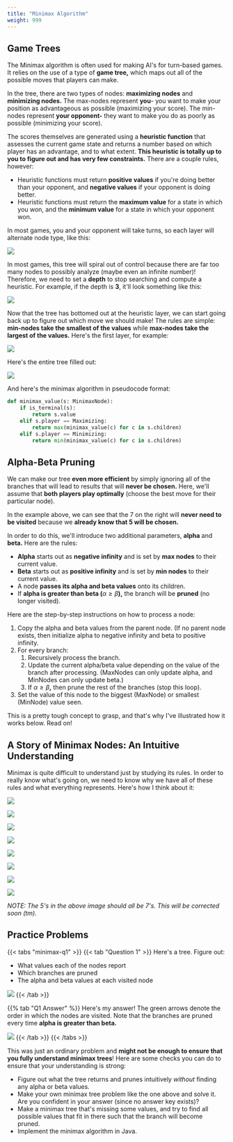 ```yaml
---
title: "Minimax Algorithm"
weight: 999
---
```


## Game Trees

The Minimax algorithm is often used for making AI's for turn-based games. It relies on the use of a type of **game tree,** which maps out all of the possible moves that players can make.

In the tree, there are two types of nodes: **maximizing nodes** and **minimizing nodes.** The max-nodes represent **you**- you want to make your position as advantageous as possible (maximizing your score). The min-nodes represent **your opponent-** they want to make you do as poorly as possible (minimizing your score).

The scores themselves are generated using a **heuristic function** that assesses the current game state and returns a number based on which player has an advantage, and to what extent. **This heuristic is totally up to you to figure out and has very few constraints.** There are a couple rules, however:

* Heuristic functions must return **positive values** if you're doing better than your opponent, and **negative values** if your opponent is doing better.
* Heuristic functions must return the **maximum value** for a state in which you won, and the **minimum value** for a state in which your opponent won.

In most games, you and your opponent will take turns, so each layer will alternate node type, like this:

![](<../img/assets/image (99).png>)

In most games, this tree will spiral out of control because there are far too many nodes to possibly analyze (maybe even an infinite number)! Therefore, we need to set a **depth** to stop searching and compute a heuristic. For example, if the depth is **3**, it'll look something like this:

![](<../img/assets/image (100).png>)

Now that the tree has bottomed out at the heuristic layer, we can start going back up to figure out which move we should make! The rules are simple: **min-nodes take the smallest of the values** while **max-nodes take the largest of the values.** Here's the first layer, for example:

![](<../img/assets/image (101).png>)

Here's the entire tree filled out:

![](<../img/assets/image (102).png>)

And here's the minimax algorithm in pseudocode format:

```python
def minimax_value(s: MinimaxNode):
    if is_terminal(s):
        return s.value
    elif s.player == Maximizing:
        return max(minimax_value(c) for c in s.children)
    elif s.player == Minimizing:
        return min(minimax_value(c) for c in s.children)
```

## **Alpha-Beta Pruning**

We can make our tree **even more efficient** by simply ignoring all of the branches that will lead to results that will **never be chosen.** Here, we'll assume that **both players play optimally** (choose the best move for their particular node).

In the example above, we can see that the 7 on the right will **never need to be visited** because we **already know that 5 will be chosen.**

In order to do this, we'll introduce two additional parameters, **alpha** and **beta.** Here are the rules:

* **Alpha** starts out as **negative infinity** and is set by **max nodes** to their current value.
* **Beta** starts out as **positive infinity** and is set by **min nodes** to their current value.
* A node **passes its alpha and beta values** onto its children.
* If **alpha is greater than beta (**$\alpha \ge \beta$**),** the branch will be **pruned** (no longer visited).

Here are the step-by-step instructions on how to process a node:

1. Copy the alpha and beta values from the parent node. (If no parent node exists, then initialize alpha to negative infinity and beta to positive infinity.
2. For every branch:
   1. Recursively process the branch.
   2. Update the current alpha/beta value depending on the value of the branch after processing. (MaxNodes can only update alpha, and MinNodes can only update beta.)
   3. If $\alpha \ge \beta$**,** then prune the rest of the branches (stop this loop).
3. Set the value of this node to the biggest (MaxNode) or smallest (MinNode) value seen.

This is a pretty tough concept to grasp, and that's why I've illustrated how it works below. Read on!

## A Story of Minimax Nodes: An Intuitive Understanding

Minimax is quite difficult to understand just by studying its rules. In order to really know what's going on, we need to know why we have all of these rules and what everything represents. Here's how I think about it:

![](<../img/assets/image (24).png>)

![](<../img/assets/image (25).png>)

![](<../img/assets/image (27).png>)

![](<../img/assets/image (28).png>)

![](<../img/assets/image (29).png>)

![](<../img/assets/image (30).png>)

![](<../img/assets/image (31).png>)

![](<../img/assets/image (33).png>)

_NOTE: The 5's in the above image should all be 7's. This will be corrected soon (tm)._



## Practice Problems

{{< tabs "minimax-q1" >}}
{{< tab "Question 1" >}}
Here's a tree. Figure out:

* What values each of the nodes report
* Which branches are pruned
* The alpha and beta values at each visited node

![](<../img/assets/image (34).png>)
{{< /tab >}}

{{% tab "Q1 Answer" %}}
Here's my answer! The green arrows denote the order in which the nodes are visited. Note that the branches are pruned every time **alpha is greater than beta.**

![](<../img/assets/image (35).png>)
{{< /tab >}}
{{< /tabs >}}

This was just an ordinary problem and **might not be enough to ensure that you fully understand minimax trees**! Here are some checks you can do to ensure that your understanding is strong:

* Figure out what the tree returns and prunes intuitively _without_ finding any alpha or beta values.
* Make your own minimax tree problem like the one above and solve it. Are you confident in your answer (since no answer key exists)?
* Make a minimax tree that's missing some values, and try to find all possible values that fit in there such that the branch will become pruned.
* Implement the minimax algorithm in Java.
